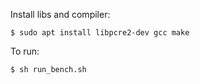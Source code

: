Install libs and compiler:
```
$ sudo apt install libpcre2-dev gcc make
```

To run:
```
$ sh run_bench.sh
```
